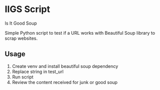 # IIGS Script
Is It Good Soup

Simple Python script to test if a URL works with Beautiful Soup library to scrap websites.

## Usage
1. Create venv and install beautiful soup dependency
2. Replace string in test_url
3. Run script
4. Review the content received for junk or good soup
